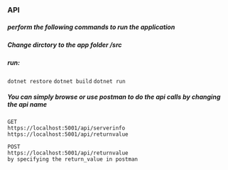 ### API
##### perform the following commands to run the application
##### Change dirctory to the app folder /src
##### run: 
 ```dotnet restore```
 ```dotnet build```
 ```dotnet run```

##### You can simply browse or use postman to do the api calls by changing the api name
```
GET
https://localhost:5001/api/serverinfo
https://localhost:5001/api/returnvalue

POST
https://localhost:5001/api/returnvalue
by specifying the return_value in postman
```